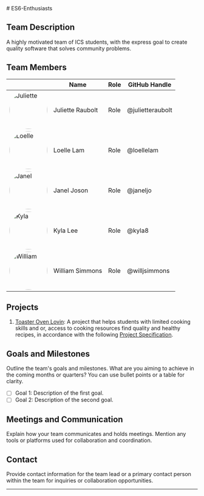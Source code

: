 <link rel="stylesheet" href="style.css"/>
# ES6-Enthusiasts

## Team Description

A highly motivated team of ICS students, with the express goal to create quality software that solves community problems.

## Team Members

|                                                                                                                        | Name             | Role | GitHub Handle    |
|------------------------------------------------------------------------------------------------------------------------|------------------|------|------------------|
| <img src="https://github.com/julietteraubolt.png" alt="Juliette" width="100" height="100" style="border-radius: 50%;"> | Juliette Raubolt | Role | @julietteraubolt |
| <img src="https://github.com/loellelam.png" alt="Loelle" width="100" height="100" style="border-radius: 50%;">         | Loelle Lam       | Role | @loellelam       |
| <img src="https://github.com/janeljo.png" alt="Janel" width="100" height="100" style="border-radius: 50%;">            | Janel Joson      | Role | @janeljo         |
| <img src="https://github.com/kyla8.png" alt="Kyla" width="100" height="100" style="border-radius: 50%;">               | Kyla Lee         | Role | @kyla8           |
| <img src="https://github.com/willjsimmons.png" alt="William" width="100" height="100" style="border-radius: 50%;">     | William Simmons  | Role | @willjsimmons    |

## Projects

1. [Toaster Oven Lovin](https://github.com/your-organization/project1): A project that helps students with limited cooking skills and or, access to cooking resources
find quality and healthy recipes, in accordance with the following [Project Specification](https://courses.ics.hawaii.edu/ics314f23/morea/final-project/reading-project-toaster-oven-lovin.html).

## Goals and Milestones

Outline the team's goals and milestones. What are you aiming to achieve in the coming months or quarters? You can use bullet points or a table for clarity.

- [ ] Goal 1: Description of the first goal.
- [ ] Goal 2: Description of the second goal.

## Meetings and Communication

Explain how your team communicates and holds meetings. Mention any tools or platforms used for collaboration and coordination.

## Contact

Provide contact information for the team lead or a primary contact person within the team for inquiries or collaboration opportunities.

---

